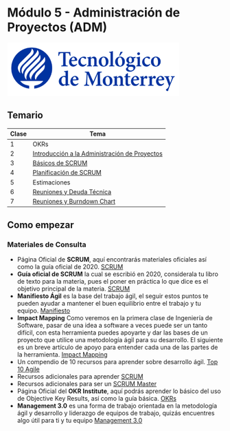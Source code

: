 
# Módulo 5 - Administración de Proyectos (ADM)

![Tec de Monterrey](/images/logotecmty.png)

## Temario
| Clase | Tema        |
| ----- | ----------- |
|   1   | OKRs |
|   2   | [Introducción a la Administración de Proyectos](https://docs.google.com/presentation/d/1h8R1dUkhz_IeSJdh--6orslIpFBZabpv-qk-_g2RpPk/edit?usp=sharing) |
|   3   | [Básicos de SCRUM](https://docs.google.com/presentation/d/1Edqt9ToygvijQ44xXrnluOidSK4dFLmMq1Grd9COFro/edit?usp=sharing) |
|   4   | [Planificación de SCRUM](https://docs.google.com/presentation/d/1XK88lC9vSiTMQPbJuoM2GOCzbQIaPmrbxgYRfgHBMwE/edit?usp=sharing) |
|   5   | Estimaciones |
|   6   | [Reuniones y Deuda Técnica](https://docs.google.com/presentation/d/1iVrYiGfvP4sEBG_P04NJm15MPb4ZOvlOB3hEUzzrpBk/edit?usp=sharing) |
|   7   | [Reuniones y Burndown Chart](https://docs.google.com/presentation/d/16-jrYkEDAxjLtgXDhxfa6BA6sq86ptbw341LT6FObLE/edit?usp=sharing) |



## Como empezar
### Materiales de Consulta
 - Página Oficial de **SCRUM**, aquí encontrarás materiales oficiales así como la guía oficial de 2020. [SCRUM](https://scrumguides.org/) 
 - **Guía oficial de SCRUM** la cual se escribió en 2020, considerala tu libro de texto para la materia, pues el poner en práctica lo que dice es el objetivo principal de la materia. [SCRUM](https://api.raindrop.io/v1/raindrop/430232320/file?type=application/pdf)
 - **Manifiesto Ágil** es la base del trabajo ágil, el seguir estos puntos te pueden ayudar a mantener el buen equilibrio entre el trabajo y tu equipo. [Manifiesto](http://agilemanifesto.org/)
 - **Impact Mapping** Como veremos en la primera clase de Ingeniería de Software, pasar de una idea a software a veces puede ser un tanto difícil, con esta herramienta puedes apoyarte y dar las bases de un proyecto que utilice una metodología ágil para su desarrollo. El siguiente es un breve artículo de apoyo para entender cada una de las partes de la herramienta. [Impact Mapping](https://www.adictosaltrabajo.com/2021/03/02/impact-mapping-creando-productos-y-proyectos-de-gran-impacto/)
 - Un compendio de 10 recursos para aprender sobre desarrollo ágil. [Top 10 Agile](https://manifesto.co.uk/10-top-resources-agile-beginners/)
 - Recursos adicionales para aprender [SCRUM](https://www.scrum.org/resources)
 - Recursos adicionales para ser un [SCRUM Master](https://www.scrum.org/pathway/scrum-master)
 - Página Oficial del **OKR Institute**, aquí podrás aprender lo básico del uso de Objective Key Results, así como la guía básica. [OKRs](https://okrinstitute.org/es/)
 - **Management 3.0** es una forma de trabajo orientada en la metodología ágil y desarrollo y liderazgo de equipos de trabajo, quizás encuentres algo útil para ti y tu equipo [Management 3.0](https://management30.com/)